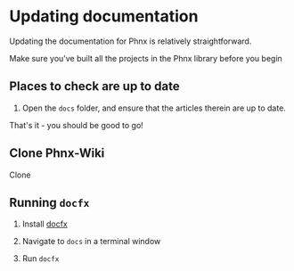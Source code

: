 # Updating documentation

Updating the documentation for Phnx is relatively straightforward.

Make sure you've built all the projects in the Phnx library before you begin

## Places to check are up to date

1. Open the `docs` folder, and ensure that the articles therein are up to date.

That's it - you should be good to go!

## Clone Phnx-Wiki

Clone 

## Running `docfx`

1. Install [docfx](https://github.com/dotnet/docfx/releases)

1. Navigate to `docs` in a terminal window

1. Run `docfx`